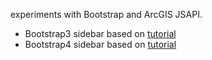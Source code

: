 experiments with Bootstrap and ArcGIS JSAPI.

<ul>
<li>Bootstrap3 sidebar based on <a href="https://bootstrapious.com/p/bootstrap-sidebar" target="_blank">tutorial</a></li>
<li>Bootstrap4 sidebar based on <a href="https://bootstrapious.com/p/bootstrap-sidebar" target="_blank">tutorial</a></li>
</ul>
